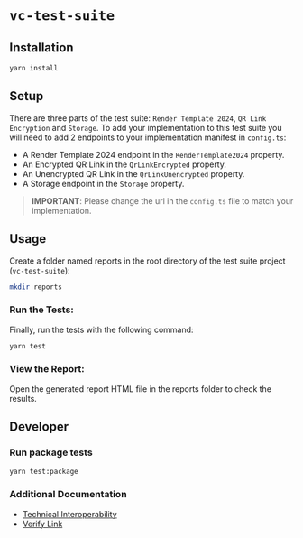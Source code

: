 # `vc-test-suite`

## Installation

```bash
yarn install
```

## Setup

There are three parts of the test suite: `Render Template 2024`, `QR Link Encryption` and `Storage`. To add your implementation to this test suite you will need to add 2 endpoints to your implementation manifest in `config.ts`:

- A Render Template 2024 endpoint in the `RenderTemplate2024` property.
- An Encrypted QR Link in the `QrLinkEncrypted` property.
- An Unencrypted QR Link in the `QrLinkUnencrypted` property.
- A Storage endpoint in the `Storage` property.

> **IMPORTANT**: Please change the url in the `config.ts` file to match your implementation.

## Usage

Create a folder named reports in the root directory of the test suite project (`vc-test-suite`):

```bash
mkdir reports
```

### Run the Tests:

Finally, run the tests with the following command:

```bash
yarn test
```

### View the Report:

Open the generated report HTML file in the reports folder to check the results.

## Developer

### Run package tests

```bash
yarn test:package
```

### Additional Documentation

- [Technical Interoperability](https://uncefact.github.io/tests-untp/docs/test-suites/technical-interoperability/)
- [Verify Link](https://uncefact.github.io/tests-untp/docs/mock-apps/common/verify-link)
